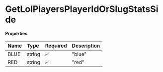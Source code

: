 # GetLolPlayersPlayerIdOrSlugStatsSide

**Properties**

| Name | Type   | Required | Description |
| :--- | :----- | :------- | :---------- |
| BLUE | string | ✅       | "blue"      |
| RED  | string | ✅       | "red"       |

<!-- This file was generated by liblab | https://liblab.com/ -->
